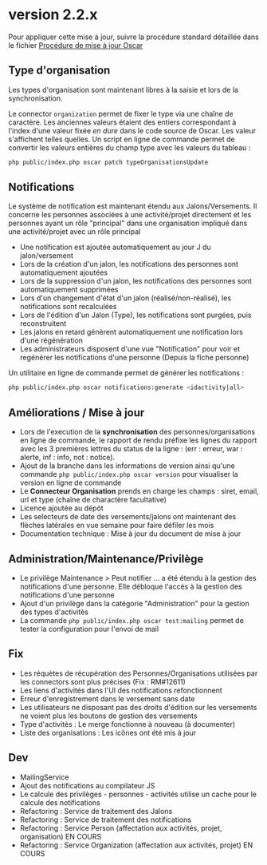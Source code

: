 # version 2.2.x

Pour appliquer cette mise à jour, suivre la procédure standard détaillée dans le fichier [Procédure de mise à jour Oscar](./doc/update.md)

## Type d'organisation

Les types d'organisation sont maintenant libres à la saisie et lors de la synchronisation. 

Le connector `organization` permet de fixer le type via une chaîne de caractère. Les anciennes valeurs étaient des entiers correspondant à l'index d'une valeur fixée *en dure* dans le code source de Oscar. Les valeur s'affichent telles quelles. Un script en ligne de commande permet de convertir les valeurs entières du champ type avec les valeurs du tableau : 

```bash
php public/index.php oscar patch typeOrganisationsUpdate 
```

## Notifications

Le système de notification est maintenant étendu aux Jalons/Versements. Il concerne les personnes associées à une activité/projet directement et les personnes ayant un rôle "principal" dans une organisation impliqué dans une activité/projet avec un rôle principal

 - Une notification est ajoutée automatiquement au jour J du jalon/versement
 - Lors de la création d'un jalon, les notifications des personnes sont automatiquement ajoutées
 - Lors de la suppression d'un jalon, les notifications des personnes sont automatiquement supprimées
 - Lors d'un changement d'état d'un jalon (réalisé/non-réalisé), les notifications sont recalculées
 - Lors de l'édition d'un Jalon (Type), les notifications sont purgées, puis reconstruitent
 - Les jalons en retard génèrent automatiquement une notification lors d'une régénération
 - Les administrateurs disposent d'une vue "Notification" pour voir et regénérer les notifications d'une personne (Depuis la fiche personne)
 
 Un utilitaire en ligne de commande permet de générer les notifications : 
 
 ```bash
 php public/index.php oscar notifications:generate <idactivity|all>
 ```


## Améliorations / Mise à jour

 - Lors de l'execution de la **synchronisation** des personnes/organisations en ligne de commande, le rapport de rendu préfixe les lignes du rapport avec les 3 premières lettres du status de la ligne : (err : erreur, war : alerte, inf : info, not : notice).
 - Ajout de la branche dans les informations de version ainsi qu'une commande `php public/index.php oscar version` pour visualiser la version en ligne de commande
 - Le **Connecteur Organisation** prends en charge les champs : siret, email, url et type (chaîne de charactère facultative)
 - Licence ajoutée au dépôt
 - Les selecteurs de date des versements/jalons ont maintenant des flèches latérales en vue semaine pour faire défiler les mois
 - Documentation technique : Mise à jour du document de mise à jour
 


## Administration/Maintenance/Privilège

 - Le privilège Maintenance > Peut notifier ... a été étendu à la gestion des notifications d'une personne. Elle débloque l'accès à la gestion des notifications d'une personne
 - Ajout d'un privilège dans la catégorie "Administration" pour la gestion des types d'activitès
 - La commande `php public/index.php oscar test:mailing` permet de tester la configuration pour l'envoi de mail

 
## Fix

 - Les réquètes de récupération des Personnes/Organisations utilisées par les connectors sont plus précises (Fix : RM#12611)
 - Les liens d'activités dans l'UI des notifications refonctionnent
 - Erreur d'enregistrement dans le versement sans date
 - Les utilisateurs ne disposant pas des droits d'édition sur les versements ne voient plus les boutons de gestion des versements
 - Type d'activitès : Le merge fonctionne à nouveau (à documenter)
 - Liste des organisations : Les icônes ont été mis à jour

## Dev

 - MailingService
 - Ajout des notifications au compilateur JS
 - Le calcule des privilèges - personnes - activités utilise un cache pour le calcule des notifications
 - Refactoring : Service de traitement des Jalons
 - Refactoring : Service de traitement des notifications
 - Refactoring : Service Person (affectation aux activités, projet, organisation) EN COURS
 - Refactoring : Service Organization (affectation aux activités, projet) EN COURS
 